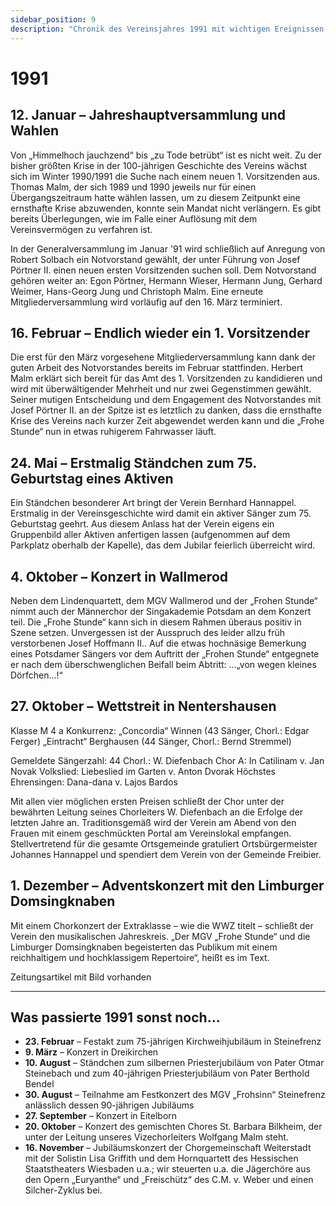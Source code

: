 ```yaml
---
sidebar_position: 9
description: "Chronik des Vereinsjahres 1991 mit wichtigen Ereignissen wie der Jahreshauptversammlung, der Wahl eines neuen 1. Vorsitzenden und dem Wettstreit in Nentershausen."
---
```


# 1991

## 12. Januar – Jahreshauptversammlung und Wahlen

Von „Himmelhoch jauchzend“ bis „zu Tode betrübt“ ist es nicht weit. Zu der bisher größten Krise in der 100-jährigen Geschichte des Vereins wächst sich im Winter 1990/1991 die Suche nach einem neuen 1. Vorsitzenden aus. Thomas Malm, der sich 1989 und 1990 jeweils nur für einen Übergangszeitraum hatte wählen lassen, um zu diesem Zeitpunkt eine ernsthafte Krise abzuwenden, konnte sein Mandat nicht verlängern. Es gibt bereits Überlegungen, wie im Falle einer Auflösung mit dem Vereinsvermögen zu verfahren ist.

In der Generalversammlung im Januar '91 wird schließlich auf Anregung von Robert Solbach ein Notvorstand gewählt, der unter Führung von Josef Pörtner II. einen neuen ersten Vorsitzenden suchen soll. Dem Notvorstand gehören weiter an: Egon Pörtner, Hermann Wieser, Hermann Jung, Gerhard Weimer, Hans-Georg Jung und Christoph Malm. Eine erneute Mitgliederversammlung wird vorläufig auf den 16. März terminiert.

## 16. Februar – Endlich wieder ein 1. Vorsitzender

Die erst für den März vorgesehene Mitgliederversammlung kann dank der guten Arbeit des Notvorstandes bereits im Februar stattfinden. Herbert Malm erklärt sich bereit für das Amt des 1. Vorsitzenden zu kandidieren und wird mit überwältigender Mehrheit und nur zwei Gegenstimmen gewählt. Seiner mutigen Entscheidung und dem Engagement des Notvorstandes mit Josef Pörtner II. an der Spitze ist es letztlich zu danken, dass die ernsthafte Krise des Vereins nach kurzer Zeit abgewendet werden kann und die „Frohe Stunde“ nun in etwas ruhigerem Fahrwasser läuft.

## 24. Mai – Erstmalig Ständchen zum 75. Geburtstag eines Aktiven

Ein Ständchen besonderer Art bringt der Verein Bernhard Hannappel. Erstmalig in der Vereinsgeschichte wird damit ein aktiver Sänger zum 75. Geburtstag geehrt. Aus diesem Anlass hat der Verein eigens ein Gruppenbild aller Aktiven anfertigen lassen (aufgenommen auf dem Parkplatz oberhalb der Kapelle), das dem Jubilar feierlich überreicht wird.

## 4. Oktober – Konzert in Wallmerod

Neben dem Lindenquartett, dem MGV Wallmerod und der „Frohen Stunde“ nimmt auch der Männerchor der Singakademie Potsdam an dem Konzert teil. Die „Frohe Stunde“ kann sich in diesem Rahmen überaus positiv in Szene setzen. Unvergessen ist der Ausspruch des leider allzu früh verstorbenen Josef Hoffmann II.. Auf die etwas hochnäsige Bemerkung eines Potsdamer Sängers vor dem Auftritt der „Frohen Stunde“ entgegnete er nach dem überschwenglichen Beifall beim Abtritt: ...„von wegen kleines Dörfchen...!“

## 27. Oktober – Wettstreit in Nentershausen

Klasse M 4 a
Konkurrenz: „Concordia“ Winnen (43 Sänger, Chorl.: Edgar Ferger)
„Eintracht“ Berghausen (44 Sänger, Chorl.: Bernd Stremmel)

Gemeldete Sängerzahl: 44
Chorl.: W. Diefenbach
Chor A: In Catilinam v. Jan Novak
Volkslied: Liebeslied im Garten v. Anton Dvorak
Höchstes Ehrensingen: Dana-dana v. Lajos Bardos

Mit allen vier möglichen ersten Preisen schließt der Chor unter der bewährten Leitung seines Chorleiters W. Diefenbach an die Erfolge der letzten Jahre an. Traditionsgemäß wird der Verein am Abend von den Frauen mit einem geschmückten Portal am Vereinslokal empfangen. Stellvertretend für die gesamte Ortsgemeinde gratuliert Ortsbürgermeister Johannes Hannappel und spendiert dem Verein von der Gemeinde Freibier.

## 1. Dezember – Adventskonzert mit den Limburger Domsingknaben

Mit einem Chorkonzert der Extraklasse – wie die WWZ titelt – schließt der Verein den musikalischen Jahreskreis. „Der MGV „Frohe Stunde“ und die Limburger Domsingknaben begeisterten das Publikum mit einem reichhaltigem und hochklassigem Repertoire“, heißt es im Text.

Zeitungsartikel mit Bild vorhanden

---

## Was passierte 1991 sonst noch...

- **23. Februar** – Festakt zum 75-jährigen Kirchweihjubiläum in Steinefrenz
- **9. März** – Konzert in Dreikirchen
- **10. August** – Ständchen zum silbernen Priesterjubiläum von Pater Otmar Steinebach und zum 40-jährigen Priesterjubiläum von Pater Berthold Bendel
- **30. August** – Teilnahme am Festkonzert des MGV „Frohsinn“ Steinefrenz anlässlich dessen 90-jährigen Jubiläums
- **27. September** – Konzert in Eitelborn
- **20. Oktober** – Konzert des gemischten Chores St. Barbara Bilkheim, der unter der Leitung unseres Vizechorleiters Wolfgang Malm steht.
- **16. November** – Jubiläumskonzert der Chorgemeinschaft Weiterstadt mit der Solistin Lisa Griffith und dem Hornquartett des Hessischen Staatstheaters Wiesbaden u.a.; wir steuerten u.a. die Jägerchöre aus den Opern „Euryanthe“ und „Freischütz“ des C.M. v. Weber und einen Silcher-Zyklus bei.
